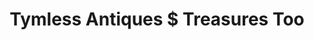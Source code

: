 ---
title: "Tymless Antiques $ Treasures Too"
url: /pine/tymless-antiques-treasures-too/
shop: antiques
---